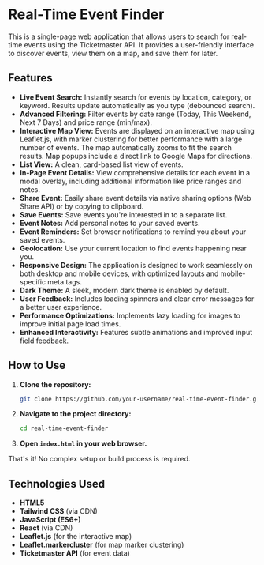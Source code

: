 # Real-Time Event Finder

This is a single-page web application that allows users to search for real-time events using the Ticketmaster API. It provides a user-friendly interface to discover events, view them on a map, and save them for later.

## Features

*   **Live Event Search:** Instantly search for events by location, category, or keyword. Results update automatically as you type (debounced search).
*   **Advanced Filtering:** Filter events by date range (Today, This Weekend, Next 7 Days) and price range (min/max).
*   **Interactive Map View:** Events are displayed on an interactive map using Leaflet.js, with marker clustering for better performance with a large number of events. The map automatically zooms to fit the search results. Map popups include a direct link to Google Maps for directions.
*   **List View:** A clean, card-based list view of events.
*   **In-Page Event Details:** View comprehensive details for each event in a modal overlay, including additional information like price ranges and notes.
*   **Share Event:** Easily share event details via native sharing options (Web Share API) or by copying to clipboard.
*   **Save Events:** Save events you're interested in to a separate list.
*   **Event Notes:** Add personal notes to your saved events.
*   **Event Reminders:** Set browser notifications to remind you about your saved events.
*   **Geolocation:** Use your current location to find events happening near you.
*   **Responsive Design:** The application is designed to work seamlessly on both desktop and mobile devices, with optimized layouts and mobile-specific meta tags.
*   **Dark Theme:** A sleek, modern dark theme is enabled by default.
*   **User Feedback:** Includes loading spinners and clear error messages for a better user experience.
*   **Performance Optimizations:** Implements lazy loading for images to improve initial page load times.
*   **Enhanced Interactivity:** Features subtle animations and improved input field feedback.

## How to Use

1.  **Clone the repository:**
    ```bash
    git clone https://github.com/your-username/real-time-event-finder.git
    ```
2.  **Navigate to the project directory:**
    ```bash
    cd real-time-event-finder
    ```
3.  **Open `index.html` in your web browser.**

That's it! No complex setup or build process is required.

## Technologies Used

*   **HTML5**
*   **Tailwind CSS** (via CDN)
*   **JavaScript (ES6+)**
*   **React** (via CDN)
*   **Leaflet.js** (for the interactive map)
*   **Leaflet.markercluster** (for map marker clustering)
*   **Ticketmaster API** (for event data)